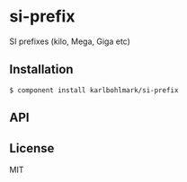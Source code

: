 
# si-prefix

  SI prefixes (kilo, Mega, Giga etc)

## Installation

    $ component install karlbohlmark/si-prefix

## API

   

## License

  MIT
